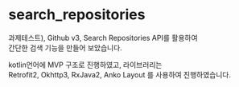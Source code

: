 # search_repositories
과제테스트), Github v3, Search Repositories API를 활용하여    
간단한 검색 기능을 만들어 보았습니다.

kotlin언어에 MVP 구조로 진행하였고, 라이브러리는     
Retrofit2, Okhttp3, RxJava2, Anko Layout 를 사용하여 진행하였습니다.
